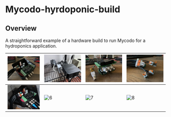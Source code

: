 # Mycodo-hyrdoponic-build
## Overview
A straightforward example of a hardware build to run Mycodo for a hydroponics application.

| ![1](image/IMG_5570.jpg) |  ![2](image/IMG_5677.jpg) | ![3](image/IMG_5566.jpg) | ![4](image/IMG_5568.jpg) |
| --- | --- | --- | --- |
| ![5](image/IMG_5571.jpg) |  ![6](image/IMG_5667.jpg) | ![7](image/IMG_5668.jpg) | ![8](image/IMG_5671.jpg) |
